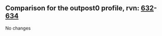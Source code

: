 ## Comparison for the outpost0 profile, rvn: [632](https://github.com/PRO100KatYT/FortniteProfileRevisions/tree/main/profiles/outpost0/632%20outpost0.json)-[634](https://github.com/PRO100KatYT/FortniteProfileRevisions/tree/main/profiles/outpost0/634%20outpost0.json)

No changes
